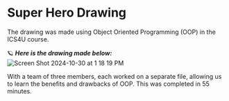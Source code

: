 # Super Hero Drawing
The drawing was made using Object Oriented Programming (OOP) in the ICS4U course.

🪐 ***Here is the drawing made below:*** 
![Screen Shot 2024-10-30 at 1 18 19 PM](https://github.com/user-attachments/assets/c5253979-ce69-4a57-998d-aae28fb02c01)

With a team of three members, each worked on a separate file, allowing us to learn the benefits and drawbacks of OOP. This was completed in 55 minutes.
